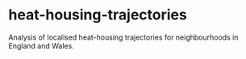 # heat-housing-trajectories
Analysis of localised heat-housing trajectories for neighbourhoods in England and Wales.
